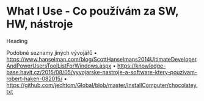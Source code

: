 # What I Use - Co používám za SW, HW, nástroje





Heading

 Podobné seznamy jiných vývojářů
•	https://www.hanselman.com/blog/ScottHanselmans2014UltimateDeveloperAndPowerUsersToolListForWindows.aspx 
•	https://knowledge-base.havit.cz/2015/08/05/vyvojarske-nastroje-a-software-ktery-pouzivam-robert-haken-082015/ 
•	https://github.com/jechtom/Global/blob/master/InstallComputer/chocolatey.txt 

<!--stackedit_data:
eyJoaXN0b3J5IjpbLTEzMzIwNjMwMjNdfQ==
-->